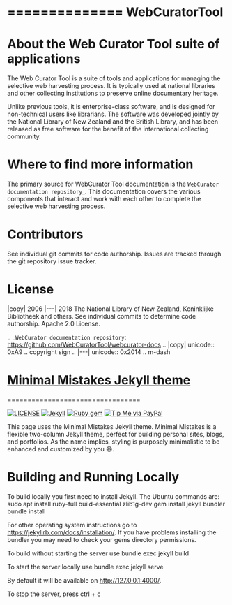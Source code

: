 ==============
WebCuratorTool
==============

About the Web Curator Tool suite of applications
================================================

The Web Curator Tool is a suite of tools and applications for managing the selective web harvesting process. It is
typically used at national libraries and other collecting institutions to preserve online documentary heritage.

Unlike previous tools, it is enterprise-class software, and is designed for non-technical users like librarians.
The software was developed jointly by the National Library of New Zealand and the British Library, and has been
released as free software for the benefit of the international collecting community.

Where to find more information
==============================

The primary source for WebCurator Tool documentation is the `WebCurator documentation repository`_. This documentation
covers the various components that interact and work with each other to complete the selective web harvesting process.


Contributors
============

See individual git commits for code authorship. Issues are tracked through the git repository issue tracker.


License
=======

|copy| 2006 |---| 2018 The National Library of New Zealand, Koninklijke Bibliotheek and others. See individual
commits to determine code authorship. Apache 2.0 License.

.. _`WebCurator documentation repository`: https://github.com/WebCuratorTool/webcurator-docs
.. |copy| unicode:: 0xA9 .. copyright sign
.. |---| unicode:: 0x2014 .. m-dash


# [Minimal Mistakes Jekyll theme](https://mmistakes.github.io/minimal-mistakes/)
=================================

[![LICENSE](https://img.shields.io/badge/license-MIT-lightgrey.svg)](https://raw.githubusercontent.com/mmistakes/minimal-mistakes/master/LICENSE)
[![Jekyll](https://img.shields.io/badge/jekyll-%3E%3D%203.7-blue.svg)](https://jekyllrb.com/)
[![Ruby gem](https://img.shields.io/gem/v/minimal-mistakes-jekyll.svg)](https://rubygems.org/gems/minimal-mistakes-jekyll)
[![Tip Me via PayPal](https://img.shields.io/badge/PayPal-tip%20me-green.svg?logo=paypal)](https://www.paypal.me/mmistakes)

This page uses the Minimal Mistakes Jekyll theme.  Minimal Mistakes is a flexible two-column Jekyll theme, perfect for 
building personal sites, blogs, and portfolios. As the name implies, styling is purposely minimalistic to be enhanced and customized by 
you :smile:.

Building and Running Locally
============================

To build locally you first need to install Jekyll.  The Ubuntu commands are:
  sudo apt install ruby-full build-essential zlib1g-dev
  gem install jekyll bundler
  bundle install

For other operating system instructions go to https://jekyllrb.com/docs/installation/.  If you have problems installing the bundler
you may need to check your gems directory permissions.

To build without starting the server use
  bundle exec jekyll build

To start the server locally use 
  bundle exec jekyll serve

By default it will be available on http://127.0.0.1:4000/.

To stop the server, press ctrl + c
